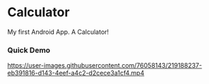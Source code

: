 # Calculator

My first Android App. A Calculator!




### Quick Demo
https://user-images.githubusercontent.com/76058143/219188237-eb391816-d143-4eef-a4c2-d2cece3a1cf4.mp4


